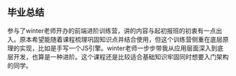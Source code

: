 

## 毕业总结

参与了winter老师开办的前端进阶训练营，讲的内容与起初报班的初衷有一点出入。原本希望能随着课程梳理巩固知识点并结合使用，但这个训练营侧重在底层原理的实现，比如是手写一个JS引擎。winter老师一步步带我从应用层面深入到底层开发，也算是一种进阶。这个课程还是比较适合基础知识牢固同时想要入门架构的同学。
